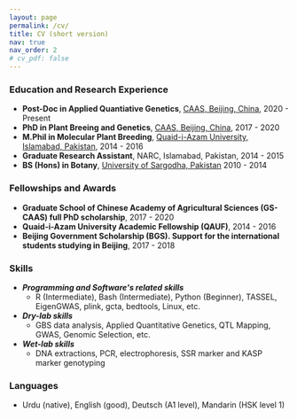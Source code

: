 ```yaml
---
layout: page
permalink: /cv/
title: CV (short version)
nav: true
nav_order: 2
# cv_pdf: false
---
```


### **Education and Research Experience**

- **Post-Doc in Applied Quantiative Genetics**, [CAAS, Beijing, China](https://www.caas.cn/), 2020 - Present
- **PhD in Plant Breeing and Genetics**, [CAAS, Beijing, China](https://www.caas.cn/), 2017 - 2020
- **M.Phil in Molecular Plant Breeding**, [Quaid-i-Azam University, Islamabad, Pakistan](http://qau.edu.pk/), 2014 - 2016
- **Graduate Research Assistant**, NARC, Islamabad, Pakistan, 2014 - 2015
- **BS (Hons) in Botany**, [University of Sargodha, Pakistan](https://su.edu.pk/) 2010 - 2014

### **Fellowships and Awards**

- **Graduate School of Chinese Academy of Agricultural Sciences (GS-CAAS) full PhD scholarship**, 2017 - 2020
- **Quaid-i-Azam University Academic Fellowship (QAUF)**, 2014 - 2016
- **Beijing Government Scholarship (BGS). Support for the international students studying in Beijing**, 2017 - 2018

### **Skills**
 
- ***Programming and Software's related skills***
    - R (Intermediate), Bash (Intermediate), Python (Beginner), TASSEL, EigenGWAS, plink, gcta, bedtools, Linux, etc.
- ***Dry-lab skills***
    - GBS data analysis, Applied Quantitative Genetics, QTL Mapping, GWAS, Genomic Selection, etc.
- ***Wet-lab skills***
    -  DNA extractions, PCR, electrophoresis, SSR marker and KASP marker genotyping

### **Languages**
- Urdu (native), English (good), Deutsch (A1 level), Mandarin (HSK level 1)

